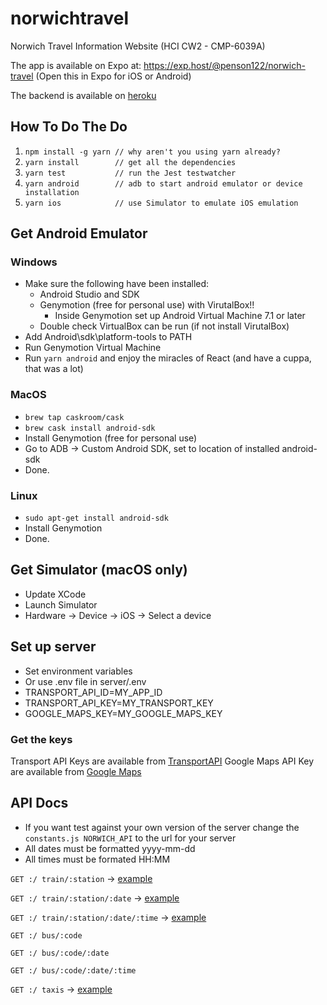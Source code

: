 # norwichtravel
Norwich Travel Information Website (HCI CW2 - CMP-6039A)

The app is available on Expo at: https://exp.host/@penson122/norwich-travel (Open this in Expo for iOS or Android)

The backend is available on [heroku](https://norwichtravelapi.herokuapp.com)

## How To Do The Do

1. `npm install -g yarn // why aren't you using yarn already?`
1. `yarn install        // get all the dependencies`
1. `yarn test           // run the Jest testwatcher`
1. `yarn android        // adb to start android emulator or device installation`
1. `yarn ios            // use Simulator to emulate iOS emulation`

## Get Android Emulator

### Windows
* Make sure the following have been installed:
    * Android Studio and SDK
    * Genymotion (free for personal use) with VirutalBox!!
        * Inside Genymotion set up Android Virtual Machine 7.1 or later
    * Double check VirtualBox can be run (if not install VirutalBox)
* Add Android\sdk\platform-tools to PATH
* Run Genymotion Virtual Machine
* Run `yarn android` and enjoy the miracles of React (and have a cuppa, that was a lot)

### MacOS
* `brew tap caskroom/cask`
* `brew cask install android-sdk`
* Install Genymotion (free for personal use)
* Go to ADB -> Custom Android SDK, set to location of installed android-sdk
* Done.

### Linux
* `sudo apt-get install android-sdk`
* Install Genymotion
* Done.

## Get Simulator (macOS only)
* Update XCode
* Launch Simulator
* Hardware -> Device -> iOS -> Select a device

## Set up server
* Set environment variables
* Or use .env file in server/.env
* TRANSPORT_API_ID=MY_APP_ID
* TRANSPORT_API_KEY=MY_TRANSPORT_KEY
* GOOGLE_MAPS_KEY=MY_GOOGLE_MAPS_KEY

### Get the keys
Transport API Keys are available from [TransportAPI](https://developer.transportapi.com)
Google Maps API Key are available from [Google Maps](https://developers.google.com/maps/documentation/javascript/get-api-key)


## API Docs
* If you want test against your own version of the server change the `constants.js NORWICH_API` to the url for your server
* All dates must be formatted yyyy-mm-dd
* All times must be formated HH:MM

`GET :/ train/:station` -> [example](https://norwichtravelapi.herokuapp.com/train/NRW)

`GET :/ train/:station/:date` -> [example](https://norwichtravelapi.herokuapp.com/train/NRW/2018-01-01)

`GET :/ train/:station/:date/:time` -> [example](https://norwichtravelapi.herokuapp.com/train/NRW/2018-01-01/15:00)

`GET :/ bus/:code`

`GET :/ bus/:code/:date`

`GET :/ bus/:code/:date/:time`

`GET :/ taxis` -> [example](https://norwichtravelapi.herokuapp.com/taxis)
